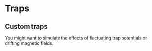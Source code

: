 # Traps



## Custom traps

You might want to simulate the effects of fluctuating trap potentials or drifting magnetic fields.
